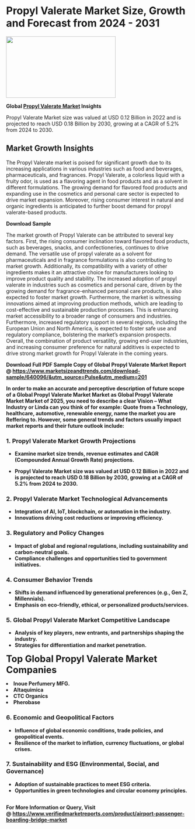 <H1>Propyl Valerate Market Size, Growth and Forecast from 2024 - 2031</H1><img class="aligncenter size-medium wp-image-584254" src="https://thirdeyenews.in/wp-content/uploads/2024/09/Global-Market-Research-300x168.jpeg" alt="" width="300" height="168" /><p><strong>Global&nbsp;<a href="https://www.marketsizeandtrends.com/download-sample/640096/&amp;utm_source=Pulse&amp;utm_medium=201">Propyl Valerate Market</a> Insights</strong></p><p>Propyl Valerate Market size was valued at USD 0.12 Billion in 2022 and is projected to reach USD 0.18 Billion by 2030, growing at a CAGR of 5.2% from 2024 to 2030.</p><p><h2>Market Growth Insights</h2> <p>The Propyl Valerate market is poised for significant growth due to its increasing applications in various industries such as food and beverages, pharmaceuticals, and fragrances. Propyl Valerate, a colorless liquid with a fruity odor, is used as a flavoring agent in food products and as a solvent in different formulations. The growing demand for flavored food products and expanding use in the cosmetics and personal care sector is expected to drive market expansion. Moreover, rising consumer interest in natural and organic ingredients is anticipated to further boost demand for propyl valerate-based products.</p> <p><strong>Download Sample</strong></p> <p>The market growth of Propyl Valerate can be attributed to several key factors. First, the rising consumer inclination toward flavored food products, such as beverages, snacks, and confectioneries, continues to drive demand. The versatile use of propyl valerate as a solvent for pharmaceuticals and in fragrance formulations is also contributing to market growth. Additionally, its compatibility with a variety of other ingredients makes it an attractive choice for manufacturers looking to improve product quality and stability. The increased adoption of propyl valerate in industries such as cosmetics and personal care, driven by the growing demand for fragrance-enhanced personal care products, is also expected to foster market growth. Furthermore, the market is witnessing innovations aimed at improving production methods, which are leading to cost-effective and sustainable production processes. This is enhancing market accessibility to a broader range of consumers and industries. Furthermore, increased regulatory support in several regions, including the European Union and North America, is expected to foster safe use and regulatory compliance, bolstering the market’s expansion prospects. Overall, the combination of product versatility, growing end-user industries, and increasing consumer preference for natural additives is expected to drive strong market growth for Propyl Valerate in the coming years.</p> <p><strong></p><p><span class=""><strong>Download Full PDF Sample Copy of Global Propyl Valerate Market Report</strong> @ <a href="https://www.marketsizeandtrends.com/download-sample/640096/&amp;utm_source=Pulse&amp;utm_medium=201" target="_blank">https://www.marketsizeandtrends.com/download-sample/640096/&amp;utm_source=Pulse&amp;utm_medium=201</a></span></p><p>In order to make an accurate and perceptive description of future scope of a Global&nbsp;Propyl Valerate Market Market as Global&nbsp;Propyl Valerate Market Market of 2025, you need to describe a clear Vision &ndash; What Industry or Linda can you think of for example: Quote from a Technology, healthcare, automotive, renewable energy, name the market you are Reffering to. However, some general trends and factors usually impact market reports and their future outlook include:</p><h3>1.&nbsp;<strong>Propyl Valerate Market Growth Projections</strong></h3><ul><li>Examine market size trends, revenue estimates and CAGR (Compounded Annual Growth Rate) projections.</li><li><p>Propyl Valerate Market size was valued at USD 0.12 Billion in 2022 and is projected to reach USD 0.18 Billion by 2030, growing at a CAGR of 5.2% from 2024 to 2030.</p></li></ul><h3>2.&nbsp;<strong>Propyl Valerate Market Technological Advancements</strong></h3><ul><li>Integration of AI, IoT, blockchain, or automation in the industry.</li><li>Innovations driving cost reductions or improving efficiency.</li></ul><h3>3.&nbsp;<strong>Regulatory and Policy Changes</strong></h3><ul><li>Impact of global and regional regulations, including sustainability and carbon-neutral goals.</li><li>Compliance challenges and opportunities tied to government initiatives.</li></ul><h3>4.&nbsp;<strong>Consumer Behavior Trends</strong></h3><ul><li>Shifts in demand influenced by generational preferences (e.g., Gen Z, Millennials).</li><li>Emphasis on eco-friendly, ethical, or personalized products/services.</li></ul><h3>5.&nbsp;<strong>Global Propyl Valerate Market Competitive Landscape</strong></h3><ul><li>Analysis of key players, new entrants, and partnerships shaping the industry.</li><li>Strategies for differentiation and market penetration.</li></ul><p data-pm-slice="1 1 []"><span style="color: inherit; font-family: inherit; font-size: 25px;">Top Global Propyl Valerate Market Companies</span></p><div class="" data-test-id=""><p><li>Inoue Perfumery MFG.</li><li> Altaquimica</li><li> CTC Organics</li><li> Pherobase</li></p></div><h3>6.&nbsp;<strong>Economic and Geopolitical Factors</strong></h3><ul><li>Influence of global economic conditions, trade policies, and geopolitical events.</li><li>Resilience of the market to inflation, currency fluctuations, or global crises.</li></ul><h3>7.&nbsp;<strong>Sustainability and ESG (Environmental, Social, and Governance)</strong></h3><ul><li>Adoption of sustainable practices to meet ESG criteria.</li><li>Opportunities in green technologies and circular economy principles.</li></ul><h2><strong style="font-size: 14px;">For More Information or Query, Visit @&nbsp;</strong><a style="background-color: #ffffff; font-size: 14px;" href="https://www.marketsizeandtrends.com/report/propyl-valerate-market/" target="_blank">https://www.verifiedmarketreports.com/product/airport-passenger-boarding-bridge-market</a></h2>
